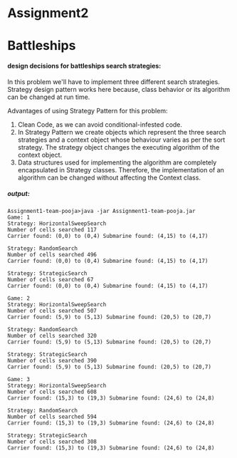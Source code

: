 # Assignment2
# Battleships

#### design decisions for battleships search strategies:
In this problem we'll have to implement three different search strategies. 
Strategy design pattern works here because, class behavior or its algorithm can be changed at run time.

Advantages of using Strategy Pattern for this problem:

1. Clean Code, as we can avoid conditional-infested code.
2. In Strategy Pattern we create objects which represent the three search strategies 
and a context object whose behaviour varies as per the sort strategy. The strategy object
changes the executing algorithm of the context object.
3. Data structures used for implementing the algorithm are completely encapsulated in Strategy classes.
Therefore, the implementation of an algorithm can be changed without affecting the Context class.

##### output:
```$xslt
Assignment1-team-pooja>java -jar Assignment1-team-pooja.jar
Game: 1
Strategy: HorizontalSweepSearch
Number of cells searched 117
Carrier found: (0,0) to (0,4) Submarine found: (4,15) to (4,17)

Strategy: RandomSearch
Number of cells searched 496
Carrier found: (0,0) to (0,4) Submarine found: (4,15) to (4,17)

Strategy: StrategicSearch
Number of cells searched 67
Carrier found: (0,0) to (0,4) Submarine found: (4,15) to (4,17)

Game: 2
Strategy: HorizontalSweepSearch
Number of cells searched 507
Carrier found: (5,9) to (5,13) Submarine found: (20,5) to (20,7)

Strategy: RandomSearch
Number of cells searched 320
Carrier found: (5,9) to (5,13) Submarine found: (20,5) to (20,7)

Strategy: StrategicSearch
Number of cells searched 390
Carrier found: (5,9) to (5,13) Submarine found: (20,5) to (20,7)

Game: 3
Strategy: HorizontalSweepSearch
Number of cells searched 608
Carrier found: (15,3) to (19,3) Submarine found: (24,6) to (24,8)

Strategy: RandomSearch
Number of cells searched 594
Carrier found: (15,3) to (19,3) Submarine found: (24,6) to (24,8)

Strategy: StrategicSearch
Number of cells searched 308
Carrier found: (15,3) to (19,3) Submarine found: (24,6) to (24,8)

```
